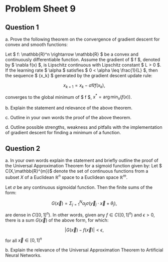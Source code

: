 # Problem Sheet 9 


## Question 1 


a. Prove the following theorem on the convergence of gradient descent for convex and smooth functions:

Let $ f: \mathbb{R}^n \rightarrow \mathbb{R} $ be a convex and continuously differentiable function. Assume the gradient of $ f $, denoted by $ \nabla f(x) $, is Lipschitz continuous with Lipschitz constant $ L > 0 $. If the learning rate $ \alpha $ satisfies $ 0 < \alpha \leq \frac{1}{L} $, then the sequence $ \{x_k\} $ generated by the gradient descent update rule:

$$ x_{k+1} = x_k - \alpha \nabla f(x_k), $$

converges to the global minimum of $ f $, $x^*=\arg \min_x(f(x))$.



b. Explain the statement and relevance of the above theorem.

c. Outline in your own words the proof of the above theorem.


d. Outline possible strengths, weakness and pitfalls with the implementation of gradient descent for finding a minimum of a function.


## Question 2

a. In your own words explain the statement and briefly outline the proof of the Universal Approximation Theorem for a sigmoid function given by:
Let 
$ C(X,\mathbb{R}^{m})$ denote the set of continuous functions from a subset  $X$ of a Euclidean  $\mathbb{R}^{n}$ space to a Euclidean space  $\mathbb{R}^{m}.$ 

 Let $\sigma$ be any continuous sigmoidal function. Then the finite sums of the form: 

$$ G(\vec{x})=\Sigma_{j=1}^N \alpha_j\sigma(\vec{y}_j\cdot \vec{x}+\theta_j),$$

are dense in $C([0,1]^n)$. In other words, given any $f\in C([0,1]^n)$ and $\epsilon >0$, there is a sum $G(\vec{x})$ of the above form, for which:

$$ |G(\vec{x})-f(\vec{x}) |<\epsilon,$$

for all $\vec{x}\in [0,1]^n$

b. Explain the relevance of the Universal Approximation Theorem to Artificial Neural Networks.

